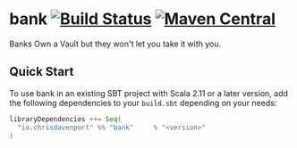 # bank [![Build Status](https://travis-ci.com/ChristopherDavenport/bank.svg?branch=master)](https://travis-ci.com/ChristopherDavenport/bank) [![Maven Central](https://maven-badges.herokuapp.com/maven-central/io.chrisdavenport/bank_2.12/badge.svg)](https://maven-badges.herokuapp.com/maven-central/io.chrisdavenport/bank_2.12)

Banks Own a Vault but they won't let you take it with you.

## Quick Start

To use bank in an existing SBT project with Scala 2.11 or a later version, add the following dependencies to your
`build.sbt` depending on your needs:

```scala
libraryDependencies ++= Seq(
  "io.chrisdavenport" %% "bank"     % "<version>"
)
```
